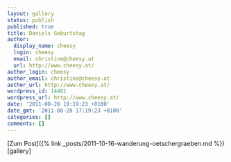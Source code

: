```yaml
---
layout: gallery
status: publish
published: true
title: Daniels Geburtstag
author:
  display_name: cheesy
  login: cheesy
  email: christine@cheesy.at
  url: http://www.cheesy.at/
author_login: cheesy
author_email: christine@cheesy.at
author_url: http://www.cheesy.at/
wordpress_id: 14401
wordpress_url: http://www.cheesy.at/
date: '2011-08-28 19:19:23 +0100'
date_gmt: '2011-08-28 17:19:23 +0100'
categories: []
comments: []
---
```


[Zum Post]({% link _posts/2011-10-16-wanderung-oetschergraeben.md %})
[gallery]<!--:-->
